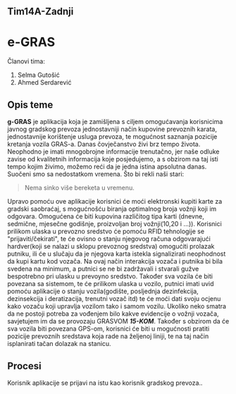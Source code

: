 ## Tim14A-Zadnji

# **e-GRAS**

Članovi tima:
  1. Selma Gutošić
  2. Ahmed Serdarević

## Opis teme

**g-GRAS** je aplikacija koja je zamišljena s ciljem omogućavanja korisnicima javnog gradskog prevoza jednostavniji način kupovine prevoznih karata, jednostavnije korištenje usluga prevoza, te mogućnost saznanja pozicije kretanja vozila GRAS-a. Danas čovječanstvo živi brz tempo života. Neophodno je imati mnogobrojne informacije trenutačno, jer naše odluke zavise od kvalitetnih informacija koje posjedujemo, a s obzirom na taj isti tempo kojim živimo, možemo reći da je jedna istina apsolutna danas. Suočeni smo sa nedostatkom vremena. Što bi rekli naši stari: 
>Nema sinko više bereketa u vremenu.

Upravo pomoću ove aplikacije korisnici će moći elektronski kupiti karte za gradski saobraćaj, s mogućnošću biranja optimalnog broja vožnji koji im odgovara. Omogućena će biti kupovina različitog tipa karti (dnevne, sedmične, mjesečne godišnje, proizvoljan broj vožnji(10,20 i ...)). Korisnici prilikom ulaska u prevozno sredstvo će pomoću RFID tehnologije se "prijaviti/čekirati", te će ovisno o stanju njegovog računa odgovarajući hardver(koji se nalazi u sklopu prevoznog sredstva) omogućiti prolazak putniku, ili će u slučaju da je njegova karta istekla signalizirati neophodnost da kupi kartu kod vozača. Na ovaj način interakcija vozača i putnika bi bila svedena na minimum, a putnici se ne bi zadržavali i stvarali gužve bespotrebno pri ulasku u prevoyno sredstvo. Također sva vozila će biti povezana sa sistemom, te će prilikom ulaska u vozilo, putnici imati uvid pomoću aplikacije o stanju vozila(godište, posljednja dezinfekcija, dezinsekcija i deratizacija, trenutni vozač itd) te će moći dati svoju ocjenu kako vozaču koji upravlja vozilom tako i samom vozilu. Ukoliko neko smatra da ne postoji potreba za vođenjem bilo kakve evidencije o vožnji vozača, savjetujem im da se provozaju GRASVOM **_15-KOM_**.
Također s obzirom da će sva vozila biti povezana GPS-om, korisnici će biti u mogućnosti pratiti pozicije prevoznih sredstava koja rade na željenoj liniji, te na taj način isplanirati tačan dolazak na stanicu. 

## Procesi

Korisnik aplikacije se prijavi na istu kao korisnik gradskog prevoza..
